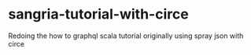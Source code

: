 # sangria-tutorial-with-circe
Redoing the how to graphql scala tutorial originally using spray json with circe
